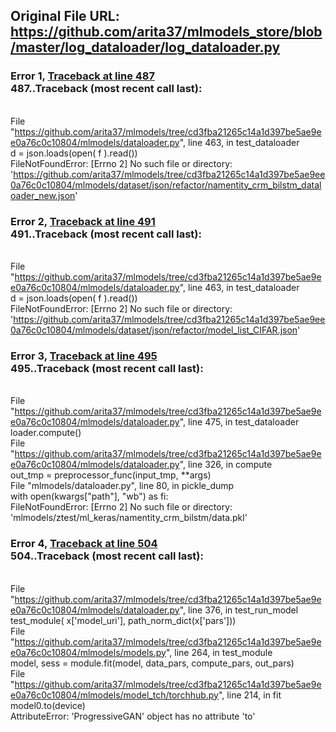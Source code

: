 ## Original File URL: https://github.com/arita37/mlmodels_store/blob/master/log_dataloader/log_dataloader.py


### Error 1, [Traceback at line 487](https://github.com/arita37/mlmodels_store/blob/master/log_dataloader/log_dataloader.py#L487)<br />487..Traceback (most recent call last):
<br />  File "https://github.com/arita37/mlmodels/tree/cd3fba21265c14a1d397be5ae9ee0a76c0c10804/mlmodels/dataloader.py", line 463, in test_dataloader
<br />    d = json.loads(open( f ).read())
<br />FileNotFoundError: [Errno 2] No such file or directory: 'https://github.com/arita37/mlmodels/tree/cd3fba21265c14a1d397be5ae9ee0a76c0c10804/mlmodels/dataset/json/refactor/namentity_crm_bilstm_dataloader_new.json'



### Error 2, [Traceback at line 491](https://github.com/arita37/mlmodels_store/blob/master/log_dataloader/log_dataloader.py#L491)<br />491..Traceback (most recent call last):
<br />  File "https://github.com/arita37/mlmodels/tree/cd3fba21265c14a1d397be5ae9ee0a76c0c10804/mlmodels/dataloader.py", line 463, in test_dataloader
<br />    d = json.loads(open( f ).read())
<br />FileNotFoundError: [Errno 2] No such file or directory: 'https://github.com/arita37/mlmodels/tree/cd3fba21265c14a1d397be5ae9ee0a76c0c10804/mlmodels/dataset/json/refactor/model_list_CIFAR.json'



### Error 3, [Traceback at line 495](https://github.com/arita37/mlmodels_store/blob/master/log_dataloader/log_dataloader.py#L495)<br />495..Traceback (most recent call last):
<br />  File "https://github.com/arita37/mlmodels/tree/cd3fba21265c14a1d397be5ae9ee0a76c0c10804/mlmodels/dataloader.py", line 475, in test_dataloader
<br />    loader.compute()
<br />  File "https://github.com/arita37/mlmodels/tree/cd3fba21265c14a1d397be5ae9ee0a76c0c10804/mlmodels/dataloader.py", line 326, in compute
<br />    out_tmp = preprocessor_func(input_tmp, **args)
<br />  File "mlmodels/dataloader.py", line 80, in pickle_dump
<br />    with open(kwargs["path"], "wb") as fi:
<br />FileNotFoundError: [Errno 2] No such file or directory: 'mlmodels/ztest/ml_keras/namentity_crm_bilstm/data.pkl'



### Error 4, [Traceback at line 504](https://github.com/arita37/mlmodels_store/blob/master/log_dataloader/log_dataloader.py#L504)<br />504..Traceback (most recent call last):
<br />  File "https://github.com/arita37/mlmodels/tree/cd3fba21265c14a1d397be5ae9ee0a76c0c10804/mlmodels/dataloader.py", line 376, in test_run_model
<br />    test_module( x['model_uri'],  path_norm_dict(x['pars']))
<br />  File "https://github.com/arita37/mlmodels/tree/cd3fba21265c14a1d397be5ae9ee0a76c0c10804/mlmodels/models.py", line 264, in test_module
<br />    model, sess = module.fit(model, data_pars, compute_pars, out_pars)
<br />  File "https://github.com/arita37/mlmodels/tree/cd3fba21265c14a1d397be5ae9ee0a76c0c10804/mlmodels/model_tch/torchhub.py", line 214, in fit
<br />    model0.to(device)
<br />AttributeError: 'ProgressiveGAN' object has no attribute 'to'

